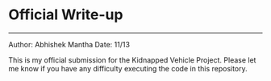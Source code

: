 # Official Write-up
--------------------------
Author: Abhishek Mantha
Date: 11/13

This is my official submission for the Kidnapped Vehicle Project. Please let me know if you have any difficulty executing the code in this repository.

